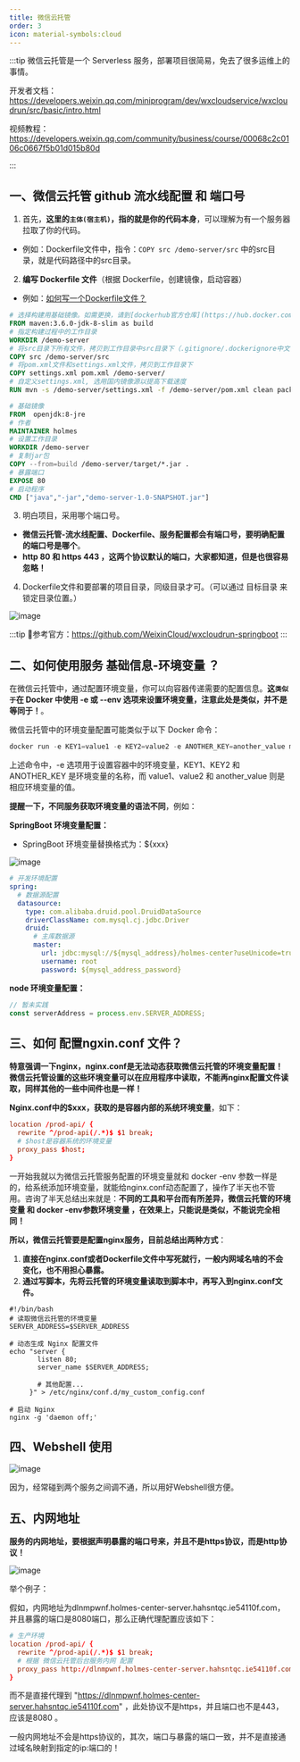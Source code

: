 ```yaml
---
title: 微信云托管
order: 3
icon: material-symbols:cloud
---
```


:::tip
微信云托管是一个 Serverless 服务，部署项目很简易，免去了很多运维上的事情。

开发者文档：https://developers.weixin.qq.com/miniprogram/dev/wxcloudservice/wxcloudrun/src/basic/intro.html

视频教程：https://developers.weixin.qq.com/community/business/course/00068c2c0106c0667f5b01d015b80d

:::

## 一、微信云托管 github 流水线配置 和 端口号

1. 首先，**这里的`主体(宿主机)`，指的就是你的代码本身**，可以理解为有一个服务器拉取了你的代码。
- 例如：Dockerfile文件中，指令：`COPY src /demo-server/src` 中的src目录，就是代码路径中的src目录。

2. **编写 Dockerfile 文件**（根据 Dockerfile，创建镜像，启动容器）
- 例如：[如何写一个Dockerfile文件？](https://github.com/xupengboo/xupengboo/blob/master/src/ops/docker/dockerfile.md)

```Dockerfile
# 选择构建用基础镜像。如需更换，请到[dockerhub官方仓库](https://hub.docker.com/_/java?tab=tags)自行选择后替换。
FROM maven:3.6.0-jdk-8-slim as build
# 指定构建过程中的工作目录
WORKDIR /demo-server
# 将src目录下所有文件，拷贝到工作目录中src目录下（.gitignore/.dockerignore中文件除外）
COPY src /demo-server/src
# 将pom.xml文件和settings.xml文件，拷贝到工作目录下
COPY settings.xml pom.xml /demo-server/
# 自定义settings.xml, 选用国内镜像源以提高下载速度
RUN mvn -s /demo-server/settings.xml -f /demo-server/pom.xml clean package

# 基础镜像
FROM  openjdk:8-jre
# 作者
MAINTAINER holmes
# 设置工作目录
WORKDIR /demo-server
# 复制jar包
COPY --from=build /demo-server/target/*.jar .
# 暴露端口
EXPOSE 80
# 启动程序
CMD ["java","-jar","demo-server-1.0-SNAPSHOT.jar"]
```

3. 明白项目，采用哪个端口号。
- **微信云托管-流水线配置、Dockerfile、服务配置都会有端口号，要明确配置的端口号是哪个**。
- **http 80 和 https 443 ，这两个协议默认的端口，大家都知道，但是也很容易忽略！**

4. Dockerfile文件和要部署的项目目录，同级目录才可。（可以通过 目标目录 来锁定目录位置。）

![image](https://github.com/ITholmes/hello-world/assets/70437837/8197e88c-8872-45b5-a26a-68976aaf495d)

:::tip
🎈参考官方：https://github.com/WeixinCloud/wxcloudrun-springboot
:::

## 二、如何使用服务 基础信息-环境变量 ？

在微信云托管中，通过配置环境变量，你可以向容器传递需要的配置信息。**这`类似于`在 Docker 中使用 -e 或 --env 选项来设置环境变量，注意此处是类似，并不是等同于！**。

微信云托管中的环境变量配置可能类似于以下 Docker 命令：

```powershell
docker run -e KEY1=value1 -e KEY2=value2 -e ANOTHER_KEY=another_value my_image
```

上述命令中，-e 选项用于设置容器中的环境变量，KEY1、KEY2 和 ANOTHER_KEY 是环境变量的名称，而 value1、value2 和 another_value 则是相应环境变量的值。

**提醒一下，不同服务获取环境变量的语法不同**，例如：

**SpringBoot 环境变量配置：**

- SpringBoot 环境变量替换格式为：${xxx}

![image](https://github.com/ITholmes/hello-world/assets/70437837/ba4658b5-c763-4c45-ba72-5c02b26c4cf8)

```yml
# 开发环境配置
spring:
  # 数据源配置
  datasource:
    type: com.alibaba.druid.pool.DruidDataSource
    driverClassName: com.mysql.cj.jdbc.Driver
    druid:
      # 主库数据源
      master:
        url: jdbc:mysql://${mysql_address}/holmes-center?useUnicode=true&characterEncoding=utf8&zeroDateTimeBehavior=convertToNull&useSSL=true&serverTimezone=GMT%2B8
        username: root
        password: ${mysql_address_password}
```

**node 环境变量配置：**
```js
// 暂未实践
const serverAddress = process.env.SERVER_ADDRESS;
```

## 三、如何 配置ngxin.conf 文件？

**特意强调一下nginx，nginx.conf是无法动态获取微信云托管的环境变量配置！微信云托管设置的这些环境变量可以在应用程序中读取，不能再nginx配置文件读取，同样其他的一些中间件也是一样！** 

**Nginx.conf中的$xxx，获取的是容器内部的系统环境变量**，如下：
```nginx.conf
location /prod-api/ {
  rewrite ^/prod-api(/.*)$ $1 break;
  # $host是容器系统的环境变量
  proxy_pass $host;
}
```
一开始我就以为微信云托管服务配置的环境变量就和 docker -env 参数一样是的，给系统添加环境变量，就能给nginx.conf动态配置了，操作了半天也不管用。咨询了半天总结出来就是：**不同的工具和平台而有所差异，微信云托管的环境变量 和 docker -env参数环境变量 ，在效果上，只能说是类似，不能说完全相同！**

**所以，微信云托管要是配置nginx服务，目前总结出两种方式**：
1. **直接在nginx.conf或者Dockerfile文件中写死就行，一般内网域名啥的不会变化，也不用担心暴露。**
2. **通过写脚本，先将云托管的环境变量读取到脚本中，再写入到nginx.conf文件。**
```shell
#!/bin/bash
# 读取微信云托管的环境变量
SERVER_ADDRESS=$SERVER_ADDRESS

# 动态生成 Nginx 配置文件
echo "server {
       listen 80;
       server_name $SERVER_ADDRESS;

       # 其他配置...
     }" > /etc/nginx/conf.d/my_custom_config.conf

# 启动 Nginx
nginx -g 'daemon off;'
```


## 四、Webshell 使用

![image](https://github.com/ITholmes/hello-world/assets/70437837/55dacef8-4bc6-4f86-99eb-2a64a72b539a)

因为，经常碰到两个服务之间调不通，所以用好Webshell很方便。

## 五、内网地址

**服务的内网地址，要根据声明暴露的端口号来，并且不是https协议，而是http协议！**

![image](https://github.com/ITholmes/hello-world/assets/70437837/049cd71a-05f1-405f-bf73-5562afec52ae)

举个例子：

假如，内网地址为dlnmpwnf.holmes-center-server.hahsntqc.ie54110f.com，并且暴露的端口是8080端口，那么正确代理配置应该如下：
```nginx.conf
# 生产环境
location /prod-api/ {
  rewrite ^/prod-api(/.*)$ $1 break;
  # 根据 微信云托管后台服务内网 配置
  proxy_pass http://dlnmpwnf.holmes-center-server.hahsntqc.ie54110f.com:8080/;
}
```

而不是直接代理到 "https://dlnmpwnf.holmes-center-server.hahsntqc.ie54110f.com" ，此处协议不是https，并且端口也不是443，应该是8080 。

一般内网地址不会是https协议的，其次，端口与暴露的端口一致，并不是直接通过域名映射到指定的ip:端口的！

